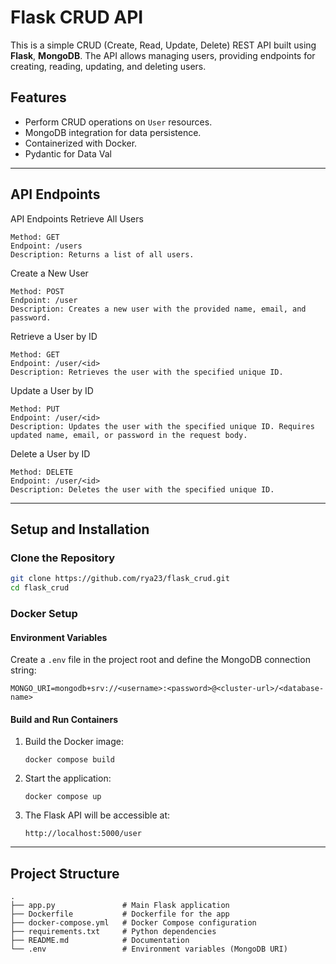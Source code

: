 # **Flask CRUD API**

This is a simple CRUD (Create, Read, Update, Delete) REST API built using **Flask**, **MongoDB**. The API allows managing users, providing endpoints for creating, reading, updating, and deleting users.

## **Features**

-   Perform CRUD operations on `User` resources.
-   MongoDB integration for data persistence.
-   Containerized with Docker.
-   Pydantic for Data Val

---

## **API Endpoints**

API Endpoints
Retrieve All Users

    Method: GET
    Endpoint: /users
    Description: Returns a list of all users.

Create a New User

    Method: POST
    Endpoint: /user
    Description: Creates a new user with the provided name, email, and password.

Retrieve a User by ID

    Method: GET
    Endpoint: /user/<id>
    Description: Retrieves the user with the specified unique ID.

Update a User by ID

    Method: PUT
    Endpoint: /user/<id>
    Description: Updates the user with the specified unique ID. Requires updated name, email, or password in the request body.

Delete a User by ID

    Method: DELETE
    Endpoint: /user/<id>
    Description: Deletes the user with the specified unique ID.

---

## **Setup and Installation**

### **Clone the Repository**

```bash
git clone https://github.com/rya23/flask_crud.git
cd flask_crud
```

### **Docker Setup**

#### **Environment Variables**

Create a `.env` file in the project root and define the MongoDB connection string:

```
MONGO_URI=mongodb+srv://<username>:<password>@<cluster-url>/<database-name>
```

#### **Build and Run Containers**

1. Build the Docker image:

    ```
    docker compose build
    ```

2. Start the application:

    ```
    docker compose up
    ```

3. The Flask API will be accessible at:
    ```
    http://localhost:5000/user
    ```

---

## **Project Structure**

```
.
├── app.py               # Main Flask application
├── Dockerfile           # Dockerfile for the app
├── docker-compose.yml   # Docker Compose configuration
├── requirements.txt     # Python dependencies
├── README.md            # Documentation
└── .env                 # Environment variables (MongoDB URI)
```
